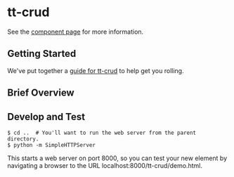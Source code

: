 # tt-crud

See the [component page](http://tt-components.github.io/tt-crud) for more information.

## Getting Started

We've put together a [guide for tt-crud](http://www.polymer-project.org/docs/start/reusableelements.html) to help get you rolling.

## Brief Overview


## Develop and Test
```
$ cd ..  # You'll want to run the web server from the parent directory.
$ python -m SimpleHTTPServer
```
This starts a web server on port 8000, so you can test your new element by navigating a browser to the URL localhost:8000/tt-crud/demo.html.


